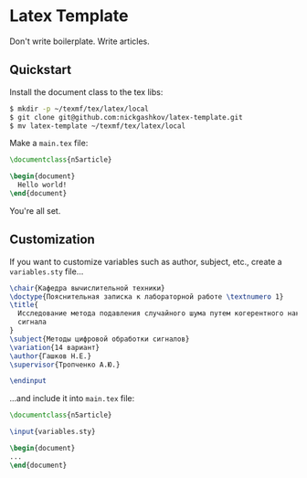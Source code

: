 # Latex Template

Don't write boilerplate. Write articles.

## Quickstart

Install the document class to the tex libs:

```bash
$ mkdir -p ~/texmf/tex/latex/local
$ git clone git@github.com:nickgashkov/latex-template.git
$ mv latex-template ~/texmf/tex/latex/local
```

Make a `main.tex` file:

```tex
\documentclass{n5article}

\begin{document}
  Hello world!
\end{document}
```

You're all set.

## Customization

If you want to customize variables such as author, subject, etc., create a 
`variables.sty` file...

```tex
\chair{Кафедра вычислительной техники}
\doctype{Пояснительная записка к лабораторной работе \textnumero 1}
\title{
  Исследование метода подавления случайного шума путем когерентного накопления
  сигнала
}
\subject{Методы цифровой обработки сигналов}
\variation{14 вариант}
\author{Гашков Н.Е.}
\supervisor{Тропченко А.Ю.}

\endinput
```

...and include it into `main.tex` file:

```tex
\documentclass{n5article}

\input{variables.sty}

\begin{document}
...
\end{document}
```
